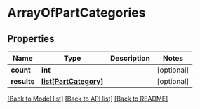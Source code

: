 # ArrayOfPartCategories

## Properties
Name | Type | Description | Notes
------------ | ------------- | ------------- | -------------
**count** | **int** |  | [optional] 
**results** | [**list[PartCategory]**](PartCategory.md) |  | [optional] 

[[Back to Model list]](../README.md#documentation-for-models) [[Back to API list]](../README.md#documentation-for-api-endpoints) [[Back to README]](../README.md)


